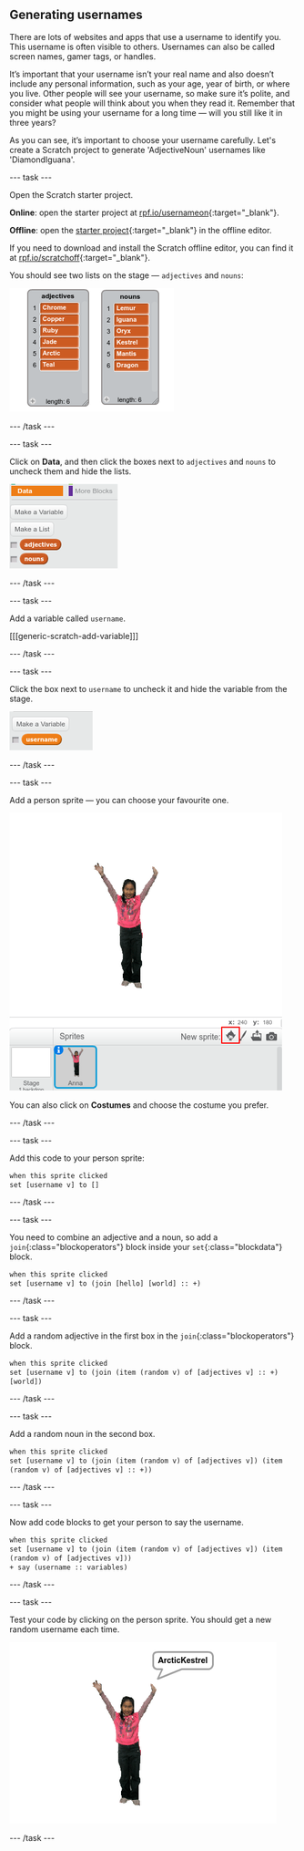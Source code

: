 ## Generating usernames

There are lots of websites and apps that use a username to identify you. This username is often visible to others. Usernames can also be called screen names, gamer tags, or handles. 

It’s important that your username isn’t your real name and also doesn’t include any personal information, such as your age, year of birth, or where you live. Other people will see your username, so make sure it’s polite, and consider what people will think about you when they read it. Remember that you might be using your username for a long time — will you still like it in three years? 

As you can see, it’s important to choose your username carefully. Let's create a Scratch project to generate 'AdjectiveNoun' usernames like 'DiamondIguana'. 

--- task ---

Open the Scratch starter project.

**Online**: open the starter project at [rpf.io/usernameon](http://rpf.io/usernameon){:target="_blank"}.

**Offline**: open the [starter project](http://rpf.io/p/en/username-generator-go){:target="_blank"} in the offline editor.

If you need to download and install the Scratch offline editor, you can find it at [rpf.io/scratchoff](http://rpf.io/scratchoff){:target="_blank"}.

You should see two lists on the stage — `adjectives` and `nouns`:

![lists with adjectices and nouns](images/usernames-lists.png)

--- /task ---

--- task ---

Click on **Data**, and then click the boxes next to `adjectives` and `nouns` to uncheck them and hide the lists.

![adjectives and nouns variables](images/usernames-hide.png)

--- /task ---

--- task ---

Add a variable called `username`.

[[[generic-scratch-add-variable]]]

--- /task ---

--- task ---

Click the box next to `username` to uncheck it and hide the variable from the stage.

![username variable](images/usernames-hide-variable.png)

--- /task ---

--- task ---

Add a person sprite — you can choose your favourite one. 

![a person sprite](images/usernames-person.png)

You can also click on **Costumes** and choose the costume you prefer.

--- /task ---

--- task ---

Add this code to your person sprite:

```blocks
when this sprite clicked
set [username v] to []
```

--- /task ---

--- task ---

You need to combine an adjective and a noun, so add a `join`{:class="blockoperators"} block inside your `set`{:class="blockdata"} block.

```blocks
when this sprite clicked
set [username v] to (join [hello] [world] :: +)
```

--- /task ---

--- task ---

Add a random adjective in the first box in the `join`{:class="blockoperators"} block.

```blocks
when this sprite clicked
set [username v] to (join (item (random v) of [adjectives v] :: +) [world])
```

--- /task ---

--- task ---

Add a random noun in the second box.

```blocks
when this sprite clicked
set [username v] to (join (item (random v) of [adjectives v]) (item (random v) of [adjectives v] :: +))
```

--- /task ---

--- task ---

Now add code blocks to get your person to say the username.

```blocks
when this sprite clicked
set [username v] to (join (item (random v) of [adjectives v]) (item (random v) of [adjectives v]))
+ say (username :: variables)
```

--- /task ---

--- task ---

Test your code by clicking on the person sprite. You should get a new random username each time. 

![person sprite saying Arctic Kestrel](images/usernames-click.png)

--- /task ---
